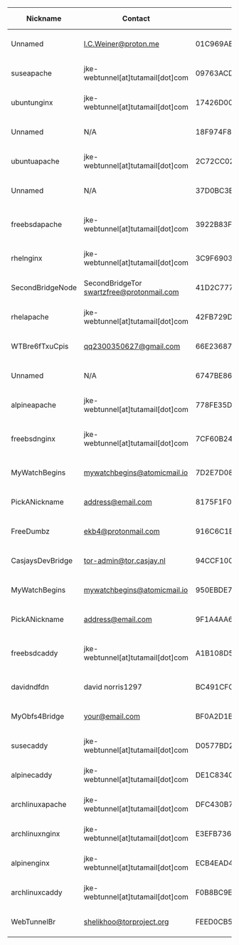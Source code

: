 | Nickname |  Contact | Hashed Fingerprint	| Running | Flags | Last Seen | First Seen | Last Restarted | Advertised Bandwidth | Platform | Version | Version Status | Recommended Version | BridgeDB Distributor | OR Addresses | Transports | BlockList |
|---|---|---|---|---|---|---|---|---|---|---|---|---|---|---|---|---|
|Unnamed | <l.C.Weiner@proton.me> | 01C969ABD52AEFDDFCCC81090F975F4EB421EB3E | true | Running, V2Dir, Valid | 2025-07-30 19:48:15 | 2025-07-30 10:48:15 | 2025-07-30 10:26:36 | 4761600 | Tor 0.4.8.17 on Linux | 0.4.8.17 | recommended | true | settings | 10.247.166.166:53446 | obfs4 | |
|suseapache | jke-webtunnel[at]tutamail[dot]com | 09763ACDD9FEC4CDABC57803C3808021210B13C4 | false | V2Dir, Valid | 2025-07-30 19:48:15 | 2025-07-30 18:48:15 | 2025-07-30 18:00:57 | 0 | Tor 0.4.8.17 on Linux | 0.4.8.17 | recommended | true | N/A | 10.124.160.127:51228 | webtunnel | |
|ubuntunginx | jke-webtunnel[at]tutamail[dot]com | 17426D0080DFD2D4FEC482E5F4E97A0E08556C4B | false | V2Dir, Valid | 2025-07-30 19:48:15 | 2025-07-30 18:18:15 | 2025-07-30 17:51:31 | 0 | Tor 0.4.8.16 on Linux | 0.4.8.16 | recommended | true | N/A | 10.105.45.53:55921 | webtunnel | |
|Unnamed | N/A | 18F974F85D9699089CD196FC9E4DC78AF2232C4F | true | Running, V2Dir, Valid | 2025-07-30 19:48:15 | 2025-07-30 07:48:15 | 2025-07-30 07:40:28 | 1811456 | Tor 0.4.8.16 on Linux | 0.4.8.16 | recommended | true | telegram | 10.180.242.189:51776 | obfs4 | |
|ubuntuapache | jke-webtunnel[at]tutamail[dot]com | 2C72CC02C91422B2BE898ACB3E356839A52A2031 | false | V2Dir, Valid | 2025-07-30 19:48:15 | 2025-07-30 18:18:15 | 2025-07-30 17:51:32 | 0 | Tor 0.4.8.16 on Linux | 0.4.8.16 | recommended | true | N/A | 10.229.35.102:52942 | webtunnel | |
|Unnamed | N/A | 37D0BC3EB9EF5F07B5346E23386D6223F1C16253 | true | Running, V2Dir, Valid | 2025-07-30 19:48:15 | 2025-07-30 15:48:15 | 2025-07-30 15:39:57 | 0 | Tor 0.4.8.16 on Linux | 0.4.8.16 | recommended | true | N/A | 10.12.37.145:64360, [fd9f:2e19:3bcf::18:0ed8]:64360 | obfs3, obfs4 | |
|freebsdapache | jke-webtunnel[at]tutamail[dot]com | 3922B83FD79197838796F3CB0F93D769805789AA | false | V2Dir, Valid | 2025-07-30 19:48:15 | 2025-07-30 18:18:15 | 2025-07-30 18:10:21 | 0 | Tor 0.4.8.16 on FreeBSD | 0.4.8.16 | recommended | true | N/A | 10.81.73.155:59537 | webtunnel | |
|rhelnginx | jke-webtunnel[at]tutamail[dot]com | 3C9F6903EB4452D22439F281D54D9AB19765D31C | false | V2Dir, Valid | 2025-07-30 19:48:15 | 2025-07-30 18:18:15 | 2025-07-30 18:04:13 | 0 | Tor 0.4.8.17 on Linux | 0.4.8.17 | recommended | true | N/A | 10.41.176.124:50664 | webtunnel | |
|SecondBridgeNode | SecondBridgeTor <swartzfree@protonmail.com> | 41D2C77752847BF93DD889B9DC2E42B04374C383 | true | Running, V2Dir, Valid | 2025-07-30 19:48:15 | 2025-07-30 10:48:15 | 2025-07-30 11:24:58 | 0 | Tor 0.4.8.17 on Linux | 0.4.8.17 | recommended | true | N/A | 10.123.228.45:57102, [fd9f:2e19:3bcf::f7:f717]:57102 |  | |
|rhelapache | jke-webtunnel[at]tutamail[dot]com | 42FB729D63611830B1A786E23A55414B63427197 | false | V2Dir, Valid | 2025-07-30 19:48:15 | 2025-07-30 18:18:15 | 2025-07-30 18:04:00 | 0 | Tor 0.4.8.17 on Linux | 0.4.8.17 | recommended | true | N/A | 10.130.228.6:61843 | webtunnel | |
|WTBre6fTxuCpis | qq2300350627@gmail.com | 66E23687306EEA68DAE65E0F9AA7A2885EEE2A23 | false | V2Dir, Valid | 2025-07-30 19:48:15 | 2025-07-30 09:48:15 | 2025-07-30 09:19:52 | 0 | Tor 0.4.8.10 on Linux | 0.4.8.10 | recommended | true | N/A | 10.66.182.11:59177 | webtunnel | |
|Unnamed | N/A | 6747BE86E755F83B88B695BB40558EB85C3A6556 | true | Running, V2Dir, Valid | 2025-07-30 19:48:15 | 2025-07-30 15:18:15 | 2025-07-30 15:16:07 | 0 | Tor 0.4.8.10 on Linux | 0.4.8.10 | recommended | true | N/A | 10.251.186.100:53180 | obfs4 | |
|alpineapache | jke-webtunnel[at]tutamail[dot]com | 778FE35DCFADA584FE67A655F3A37B6D9D6EEFCD | false | V2Dir, Valid | 2025-07-30 19:48:15 | 2025-07-30 18:18:15 | 2025-07-30 17:51:38 | 0 | Tor 0.4.8.16 on Linux | 0.4.8.16 | recommended | true | N/A | 10.154.132.209:63282 | webtunnel | |
|freebsdnginx | jke-webtunnel[at]tutamail[dot]com | 7CF60B24B585483173A5C7FB7B367352B99BAA9E | false | V2Dir, Valid | 2025-07-30 19:48:15 | 2025-07-30 18:18:15 | 2025-07-30 18:10:20 | 0 | Tor 0.4.8.16 on FreeBSD | 0.4.8.16 | recommended | true | N/A | 10.96.107.204:53151 | webtunnel | |
|MyWatchBegins | mywatchbegins@atomicmail.io | 7D2E7D087D83329C5BD414E1E129C21DEAD3AF11 | false | V2Dir, Valid | 2025-07-30 19:48:15 | 2025-07-30 07:48:15 | 2025-07-30 07:30:37 | 0 | Tor 0.4.8.17 on Linux | 0.4.8.17 | recommended | true | N/A | 10.223.250.17:60179, [fd9f:2e19:3bcf::fb:d6b2]:60179 | obfs4 | |
|PickANickname | <address@email.com> | 8175F1F0FAA3D29932FE3A6F38D6D4204AAB4002 | false | V2Dir, Valid | 2025-07-30 19:48:15 | 2025-07-30 08:18:15 | 2025-07-30 07:54:18 | 0 | Tor 0.4.8.10 on Linux | 0.4.8.10 | recommended | true | N/A | 10.5.71.92:62923 | obfs4 | |
|FreeDumbz | ekb4@protonmail.com | 916C6C1B97EC3BDB2F9063A44DEE79984C3651EE | true | Running, V2Dir, Valid | 2025-07-30 19:48:15 | 2025-07-30 01:48:15 | 2025-07-30 00:22:51 | 0 | Tor 0.4.8.17 on Linux | 0.4.8.17 | recommended | true | settings | 10.7.10.7:54817, [fd9f:2e19:3bcf::ee:e6ea]:54817 | obfs4 | |
|CasjaysDevBridge | tor-admin@tor.casjay.nl | 94CCF100B766F6AAA9F9F43A7EB08B43B525DE9B | true | Exit, Running, Valid | 2025-07-30 19:48:15 | 2025-07-30 06:18:15 | 2025-07-30 06:03:05 | 1496064 | Tor 0.4.8.16 on Linux | 0.4.8.16 | recommended | true | https | 10.80.138.124:61493 | obfs4 | |
|MyWatchBegins | mywatchbegins@atomicmail.io | 950EBDE70652557634F3F6E88C325C26C2D9AAF2 | true | Running, V2Dir, Valid | 2025-07-30 19:48:15 | 2025-07-30 10:48:15 | 2025-07-30 11:03:17 | 0 | Tor 0.4.8.17 on Linux | 0.4.8.17 | recommended | true | N/A | 10.126.156.253:57231 | obfs4 | |
|PickANickname | <address@email.com> | 9F1A4AA6449EE26AE11F0D24FF9413E345B1EA1C | true | Running, V2Dir, Valid | 2025-07-30 19:48:15 | 2025-07-30 01:18:15 | 2025-07-30 16:07:47 | 112640 | Tor 0.4.8.17 on Linux | 0.4.8.17 | recommended | true | settings | 10.2.179.11:56326 |  | |
|freebsdcaddy | jke-webtunnel[at]tutamail[dot]com | A1B108D518F62208228F88DF4CD9DA713D621C62 | false | V2Dir, Valid | 2025-07-30 19:48:15 | 2025-07-30 18:48:15 | 2025-07-30 18:10:17 | 0 | Tor 0.4.8.16 on FreeBSD | 0.4.8.16 | recommended | true | N/A | 10.131.225.72:51485 | webtunnel | |
|davidndfdn | david norris1297 <AT gmail dot com> | BC491CFC702EED4560CC0CBDF46BE293723E7D07 | true | Running, V2Dir, Valid | 2025-07-30 19:48:15 | 2025-07-30 06:48:15 | 2025-07-30 19:20:24 | 182272 | Tor 0.4.8.16 on Linux | 0.4.8.16 | recommended | true | reserved | 10.38.228.63:53094 |  | |
|MyObfs4Bridge | your@email.com | BF0A2D1B3DFA35B1E456D5482CE9FA2E37E9E9F5 | true | Running, V2Dir | 2025-07-30 19:48:15 | 2025-07-30 14:48:15 | 2025-07-29 12:22:56 | 5839872 | Tor 0.4.8.16 on Linux | 0.4.8.16 | recommended | true | telegram | 10.91.100.81:54614 | obfs4 | |
|susecaddy | jke-webtunnel[at]tutamail[dot]com | D0577BD282A1C337F8A7913C011440BB7DDC217B | false | V2Dir, Valid | 2025-07-30 19:48:15 | 2025-07-30 18:48:15 | 2025-07-30 18:06:00 | 0 | Tor 0.4.8.17 on Linux | 0.4.8.17 | recommended | true | N/A | 10.39.218.179:60006 | webtunnel | |
|alpinecaddy | jke-webtunnel[at]tutamail[dot]com | DE1C834003E028F19DB4D0967C4DB2A344216336 | false | V2Dir, Valid | 2025-07-30 19:48:15 | 2025-07-30 18:18:15 | 2025-07-30 18:00:54 | 0 | Tor 0.4.8.16 on Linux | 0.4.8.16 | recommended | true | N/A | 10.208.42.183:64479 | webtunnel | |
|archlinuxapache | jke-webtunnel[at]tutamail[dot]com | DFC430B7D7FAC7E9B19BD7B7F9500179181C2321 | false | V2Dir, Valid | 2025-07-30 19:48:15 | 2025-07-30 18:18:15 | 2025-07-30 17:51:13 | 0 | Tor 0.4.8.17 on Linux | 0.4.8.17 | recommended | true | N/A | 10.228.136.91:52641 | webtunnel | |
|archlinuxnginx | jke-webtunnel[at]tutamail[dot]com | E3EFB7364739F6F0B22C26C6AAE10056AA116395 | false | V2Dir, Valid | 2025-07-30 19:48:15 | 2025-07-30 18:18:15 | 2025-07-30 17:51:13 | 0 | Tor 0.4.8.17 on Linux | 0.4.8.17 | recommended | true | N/A | 10.133.21.41:65086 | webtunnel | |
|alpinenginx | jke-webtunnel[at]tutamail[dot]com | ECB4EAD436EA177DCF78EF4E717CD1B5C67B4E3D | false | V2Dir, Valid | 2025-07-30 19:48:15 | 2025-07-30 18:18:15 | 2025-07-30 17:51:37 | 0 | Tor 0.4.8.16 on Linux | 0.4.8.16 | recommended | true | N/A | 10.252.166.84:61074 | webtunnel | |
|archlinuxcaddy | jke-webtunnel[at]tutamail[dot]com | F0B8BC9EBFDA16D0CFAED877892D47CD2BD9EED2 | false | V2Dir, Valid | 2025-07-30 19:48:15 | 2025-07-30 18:18:15 | 2025-07-30 17:59:27 | 0 | Tor 0.4.8.17 on Linux | 0.4.8.17 | recommended | true | N/A | 10.71.238.213:57520 | webtunnel | |
|WebTunnelBr | shelikhoo@torproject.org | FEED0CB5F8B8A61827B8C060AD64CE6D36093C17 | false | V2Dir, Valid | 2025-07-30 19:48:15 | 2025-07-30 14:18:15 | 2025-07-30 14:29:40 | 0 | Tor 0.4.8.17 on Linux | 0.4.8.17 | recommended | true | N/A | 10.15.75.131:49267 | webtunnel | |
